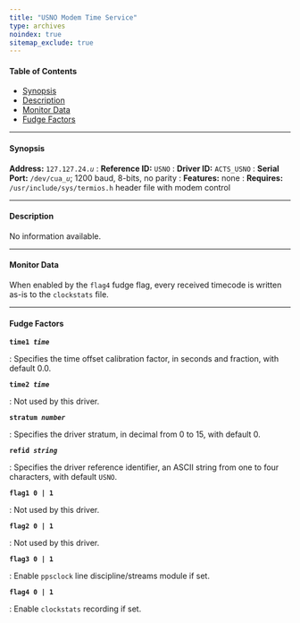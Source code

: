 ```yaml
---
title: "USNO Modem Time Service"
type: archives
noindex: true 
sitemap_exclude: true
---
```


#### Table of Contents

*  [Synopsis](/documentation/3-5.93e/driver24/#synopsis)
*  [Description](/documentation/3-5.93e/driver24/#description)
*  [Monitor Data](/documentation/3-5.93e/driver24/#monitor-data)
*  [Fudge Factors](/documentation/3-5.93e/driver24/#fudge-factors)

* * *

#### Synopsis

**Address:** <code>127.127.24._u_</code>
: **Reference ID:** <code>USNO</code>
: **Driver ID:** <code>ACTS_USNO</code>
: **Serial Port:** <code>/dev/cua\__u_</code>; 1200 baud, 8-bits, no parity
: **Features:** none
: **Requires:** <code>/usr/include/sys/termios.h</code> header file with modem control

* * *

#### Description

No information available.

* * *

#### Monitor Data

When enabled by the <code>flag4</code> fudge flag, every received timecode is written as-is to the <code>clockstats</code> file. 

* * *

#### Fudge Factors

<code>**time1 _time_**</code>

: Specifies the time offset calibration factor, in seconds and fraction, with default 0.0.

<code>**time2 _time_**</code>

: Not used by this driver.

<code>**stratum _number_**</code>

: Specifies the driver stratum, in decimal from 0 to 15, with default 0.

<code>**refid _string_**</code>

: Specifies the driver reference identifier, an ASCII string from one to four characters, with default <code>USNO</code>.

<code>**flag1 0 | 1**</code>

: Not used by this driver.

<code>**flag2 0 | 1**</code>

: Not used by this driver.

<code>**flag3 0 | 1**</code>

: Enable <code>ppsclock</code> line discipline/streams module if set.

<code>**flag4 0 | 1**</code>

: Enable <code>clockstats</code> recording if set.
